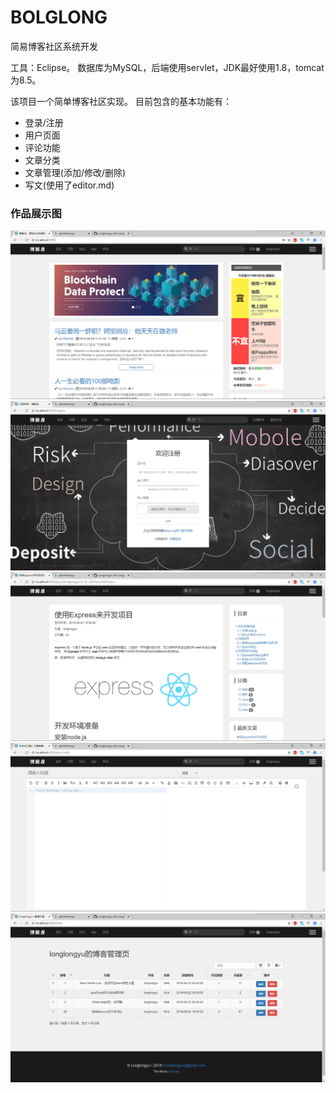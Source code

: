 # BOLGLONG
简易博客社区系统开发

工具：Eclipse。
数据库为MySQL，后端使用servlet，JDK最好使用1.8，tomcat为8.5。

该项目一个简单博客社区实现。
目前包含的基本功能有：
- 登录/注册
- 用户页面
- 评论功能
- 文章分类
- 文章管理(添加/修改/删除)
- 写文(使用了editor.md)

### 作品展示图
![1](/WebContent/demo/1.png)
![2](/WebContent/demo/2.png)
![3](/WebContent/demo/3.png)
![4](/WebContent/demo/4.png)
![5](/WebContent/demo/5.png)
